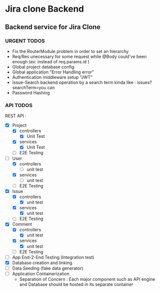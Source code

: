 # Jira clone Backend
## Backend service for Jira Clone
### URGENT TODOS
- Fix the RouterModule problem in order to set an hierarchy
- Req/Res unecessary for some request while @Body could've been enough (ex: instead of req.params.id )
- Global project database config
- Global application "Error Handling error"
- Authentication middleware setup "JWT"
- Issue-Search backend operation by a search term kinda like : issues?searchTerm=you can
- Password Hashing


### API TODOS

REST API :
- [x] Project
  - [x] controllers
    - [x] Unit Test
  - [x] services
    - [x] Unit Test
  - [ ] E2E Testing

- [ ] User
  - [x] controllers
    - [ ] unit test
  - [x] services
    - [ ] unit test
  - [ ] E2E Testing

- [x] Issue
  - [x] controllers
    - [x] unit test
  - [x] services
    - [x] unit test
  - [ ] E2E Testing

- [x] Comment
  - [x] controllers
    - [x] unit test
  - [x] services
    - [x] unit test
  - [ ] E2E Testing

- [ ] App End-2-End Testing (Integration test)
- [x] Database creation and linking
- [ ] Data Seeding (fake data generator)
- [ ] Application Containerization
    - Separation of Concern : Each major component such as API engine and Database should be hosted in its separate container
